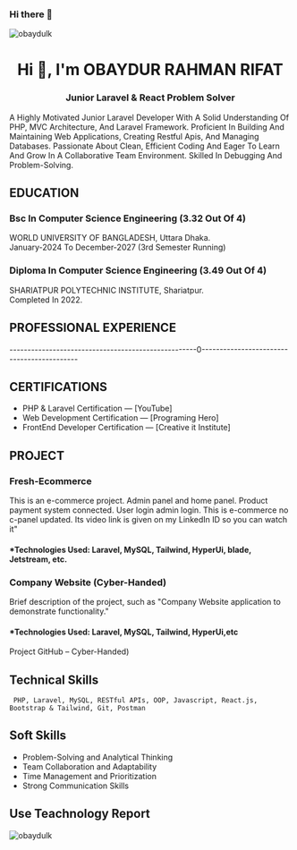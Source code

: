 ### Hi there 👋
<p align="left"> <img src="https://komarev.com/ghpvc/?username=obaydulk&label=Profile%20views&color=0e75b6&style=flat" alt="obaydulk" /> </p>

<h1 align="center">Hi 👋, I'm OBAYDUR RAHMAN RIFAT</h1>
<h3 align="center">Junior Laravel & React Problem Solver</h3>

A Highly Motivated Junior Laravel Developer With A Solid Understanding Of PHP, MVC Architecture, And Laravel Framework. Proficient In Building And Maintaining Web Applications, Creating Restful Apis, And Managing Databases. Passionate About Clean, Efficient Coding And Eager To Learn And Grow In A Collaborative Team Environment. Skilled In Debugging And Problem-Solving.

## EDUCATION
<h3> Bsc In Computer Science Engineering (3.32 Out Of 4) </h3>
<div> WORLD UNIVERSITY OF BANGLADESH, Uttara Dhaka.</div>
<div> January-2024 To  December-2027 (3rd  Semester Running)</div>

<h3> Diploma In Computer Science Engineering (3.49 Out Of 4)</h3>
<div> SHARIATPUR POLYTECHNIC INSTITUTE, Shariatpur.</div>
<div>Completed In 2022.  </div>

## PROFESSIONAL EXPERIENCE 
----------------------------------------------------0-------------------------------------------
## CERTIFICATIONS
- PHP & Laravel Certification — [YouTube]
- Web Development Certification — [Programing Hero]
- FrontEnd Developer Certification — [Creative it Institute]

## PROJECT 
<h3>Fresh-Ecommerce</h3>
<p>This is an e-commerce project. Admin panel and home panel. Product payment system connected. User login admin login. This is e-commerce no c-panel updated. Its video link is given on my LinkedIn ID so you can watch it" </p> 
<h4>*Technologies Used: Laravel, MySQL, Tailwind, HyperUi, blade, Jetstream, etc.  </h4>

<h3>Company Website (Cyber-Handed)</h3>
<p> Brief description of the project, such as "Company Website application to demonstrate functionality." </p>
<h4>*Technologies Used: Laravel, MySQL, Tailwind, HyperUi,etc  </h4>
Project GitHub – Cyber-Handed)

## Technical Skills
     PHP, Laravel, MySQL, RESTful APIs, OOP, Javascript, React.js, Bootstrap & Tailwind, Git, Postman

## Soft Skills
-	Problem-Solving and Analytical Thinking
-	Team Collaboration and Adaptability	
-	Time Management and Prioritization
-	Strong Communication Skills

 
## Use Teachnology Report
<p><img align="left" src="https://github-readme-stats.vercel.app/api/top-langs?username=obaydulk&show_icons=true&locale=en&layout=compact" alt="obaydulk" /></p>
 

 
